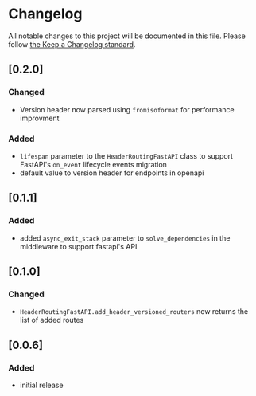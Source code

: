 # Changelog

All notable changes to this project will be documented in this file.
Please follow [the Keep a Changelog standard](https://keepachangelog.com/en/1.0.0/).

## [0.2.0]

### Changed

* Version header now parsed using `fromisoformat` for performance improvment

### Added

* `lifespan` parameter to the `HeaderRoutingFastAPI` class to support FastAPI's `on_event` lifecycle events migration
* default value to version header for endpoints in openapi

## [0.1.1]

### Added

* added `async_exit_stack` parameter to `solve_dependencies` in the middleware to support fastapi's API

## [0.1.0]

### Changed

* `HeaderRoutingFastAPI.add_header_versioned_routers` now returns the list of added routes

## [0.0.6]

### Added

* initial release
